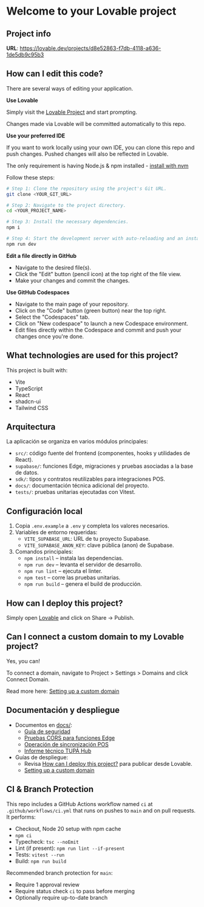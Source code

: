 # Welcome to your Lovable project

## Project info

**URL**: https://lovable.dev/projects/d8e52863-f7db-4118-a636-1de5db9c95b3

## How can I edit this code?

There are several ways of editing your application.

**Use Lovable**

Simply visit the [Lovable Project](https://lovable.dev/projects/d8e52863-f7db-4118-a636-1de5db9c95b3) and start prompting.

Changes made via Lovable will be committed automatically to this repo.

**Use your preferred IDE**

If you want to work locally using your own IDE, you can clone this repo and push changes. Pushed changes will also be reflected in Lovable.

The only requirement is having Node.js & npm installed - [install with nvm](https://github.com/nvm-sh/nvm#installing-and-updating)

Follow these steps:

```sh
# Step 1: Clone the repository using the project's Git URL.
git clone <YOUR_GIT_URL>

# Step 2: Navigate to the project directory.
cd <YOUR_PROJECT_NAME>

# Step 3: Install the necessary dependencies.
npm i

# Step 4: Start the development server with auto-reloading and an instant preview.
npm run dev
```

**Edit a file directly in GitHub**

- Navigate to the desired file(s).
- Click the "Edit" button (pencil icon) at the top right of the file view.
- Make your changes and commit the changes.

**Use GitHub Codespaces**

- Navigate to the main page of your repository.
- Click on the "Code" button (green button) near the top right.
- Select the "Codespaces" tab.
- Click on "New codespace" to launch a new Codespace environment.
- Edit files directly within the Codespace and commit and push your changes once you're done.

## What technologies are used for this project?

This project is built with:

- Vite
- TypeScript
- React
- shadcn-ui
- Tailwind CSS

## Arquitectura

La aplicación se organiza en varios módulos principales:

- `src/`: código fuente del frontend (componentes, hooks y utilidades de React).
- `supabase/`: funciones Edge, migraciones y pruebas asociadas a la base de datos.
- `sdk/`: tipos y contratos reutilizables para integraciones POS.
- `docs/`: documentación técnica adicional del proyecto.
- `tests/`: pruebas unitarias ejecutadas con Vitest.

## Configuración local

1. Copia `.env.example` a `.env` y completa los valores necesarios.
2. Variables de entorno requeridas:
   - `VITE_SUPABASE_URL`: URL de tu proyecto Supabase.
   - `VITE_SUPABASE_ANON_KEY`: clave pública (anon) de Supabase.
3. Comandos principales:
   - `npm install` – instala las dependencias.
   - `npm run dev` – levanta el servidor de desarrollo.
   - `npm run lint` – ejecuta el linter.
   - `npm test` – corre las pruebas unitarias.
   - `npm run build` – genera el build de producción.

## How can I deploy this project?

Simply open [Lovable](https://lovable.dev/projects/d8e52863-f7db-4118-a636-1de5db9c95b3) and click on Share -> Publish.

## Can I connect a custom domain to my Lovable project?

Yes, you can!

To connect a domain, navigate to Project > Settings > Domains and click Connect Domain.

Read more here: [Setting up a custom domain](https://docs.lovable.dev/tips-tricks/custom-domain#step-by-step-guide)

## Documentación y despliegue

- Documentos en [docs/](./docs):
  - [Guía de seguridad](docs/SECURITY.md)
  - [Pruebas CORS para funciones Edge](docs/edge-functions-cors-testing.md)
  - [Operación de sincronización POS](docs/pos-sync/operacion.md)
  - [Informe técnico TUPÁ Hub](docs/tupa-hub-tech-report.md)
- Guías de despliegue:
  - Revisa [How can I deploy this project?](#how-can-i-deploy-this-project) para publicar desde Lovable.
  - [Setting up a custom domain](https://docs.lovable.dev/tips-tricks/custom-domain#step-by-step-guide)

## CI & Branch Protection

This repo includes a GitHub Actions workflow named `ci` at `.github/workflows/ci.yml` that runs on pushes to `main` and on pull requests. It performs:
- Checkout, Node 20 setup with npm cache
- `npm ci`
- Typecheck: `tsc --noEmit`
- Lint (if present): `npm run lint --if-present`
- Tests: `vitest --run`
- Build: `npm run build`

Recommended branch protection for `main`:
- Require 1 approval review
- Require status check `ci` to pass before merging
- Optionally require up-to-date branch
